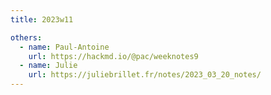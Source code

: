 ```yaml
---
title: 2023w11

others:
  - name: Paul-Antoine
    url: https://hackmd.io/@pac/weeknotes9
  - name: Julie
    url: https://juliebrillet.fr/notes/2023_03_20_notes/
---
```

